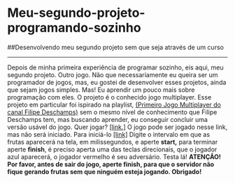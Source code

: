 # Meu-segundo-projeto-programando-sozinho
##Desenvolvendo meu segundo projeto sem que seja através de um curso
***
Depois de minha primeira experiência de programar sozinho, eis aqui, meu segundo projeto. Outro jogo. Não que necessariamente eu queira ser um programador de jogos, mas, eu gostei de desenvolver esses projetos, ainda que sejam jogos simples. Mas! Eu aprendir um pouco mais sobre programação com eles. O projeto é o conhecido jogo multiplayer. Esse projeto em particular foi ispirado na playlist, [(Primeiro Jogo Multiplayer do canal Filipe Deschamps)](https://www.youtube.com/watch?v=0sTfIZvjYJk&list=PLMdYygf53DP5SVQQrkKCVWDS0TwYLVitL) sem o mesmo nível de conhecimento que Filipe Deschamps tem, mas buscando aprender, eu conseguir concluir uma versão usável do jogo. Quer jogar? [[link.]](https://floating-badlands-92719.herokuapp.com/) O jogo pode ser jogado nesse link, mas não será iniciado. Para iniciá-lo [[link]](https://floating-badlands-92719.herokuapp.com/adminedi0212lima) Digite o intervalo em que as frutas aparecerá na tela, em milissegundos, e aperte **start,** para terminar aperte **finish**, é preciso aperta uma das teclas direcionais, que o jogador azul aparecerá, o jogador vermelho é seu adversário. Testa lá!
**ATENÇÃO! Por favor, antes de sair do jogo, aperte finish, para que o servidor não fique gerando frutas sem que ninguém esteja jogando. Obrigado!**
